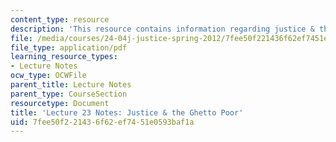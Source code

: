```yaml
---
content_type: resource
description: 'This resource contains information regarding justice & the ghetto poor. '
file: /media/courses/24-04j-justice-spring-2012/7fee50f221436f62ef7451e0593baf1a_MIT24_04JS12_lec23.pdf
file_type: application/pdf
learning_resource_types:
- Lecture Notes
ocw_type: OCWFile
parent_title: Lecture Notes
parent_type: CourseSection
resourcetype: Document
title: 'Lecture 23 Notes: Justice & the Ghetto Poor'
uid: 7fee50f2-2143-6f62-ef74-51e0593baf1a
---
```

